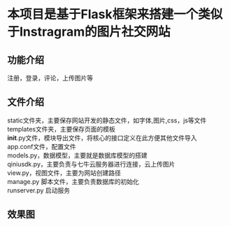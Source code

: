 # 本项目是基于Flask框架来搭建一个类似于Instragram的图片社交网站
## 功能介绍
注册，登录，评论，上传图片等
## 文件介绍
static文件夹，主要保存网站开发的静态文件，如字体,图片,css，js等文件<br>
templates文件夹，主要保存页面的模板<br>
__init__.py文件，模块导出文件，将核心的接口定义在此方便其他文件导入<br>
app.conf文件，配置文件<br>
models.py，数据模型，主要就是数据库模型的搭建<br>
qiniusdk.py，主要负责与七牛云服务器进行连接，云上传图片<br>
view.py，视图文件，主要为网站创建路径<br>
manage.py 脚本文件，主要负责数据库的初始化<br>
runserver.py 启动服务<br>
## 效果图

